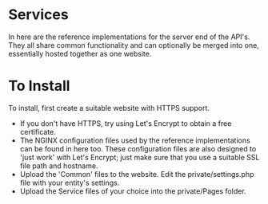 # ServicesIn here are the reference implementations for the server end of the API's. They all share common functionality and can optionally be merged into one, essentially hosted together as one website.# To InstallTo install, first create a suitable website with HTTPS support.- If you don't have HTTPS, try using Let's Encrypt to obtain a free certificate.- The NGINX configuration files used by the reference implementations can be found in here too. These configuration files are also designed to 'just work' with Let's Encrypt; just make sure that you use a suitable SSL file path and hostname.- Upload the 'Common' files to the website. Edit the private/settings.php file with your entity's settings.- Upload the Service files of your choice into the private/Pages folder.